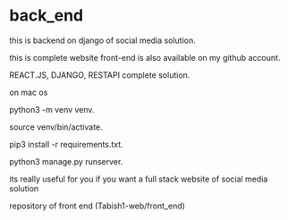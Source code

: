 # back_end
 
this is backend on django of social media solution.

this is complete website front-end is also available on my github account.

REACT.JS, DJANGO, RESTAPI complete solution.

on mac os 

python3 -m venv venv.
    
source venv/bin/activate.
    
pip3 install -r requirements.txt.
    
python3 manage.py runserver.
    
its really useful for you if you want a full stack website of social media solution

repository of front end (Tabish1-web/front_end) 
